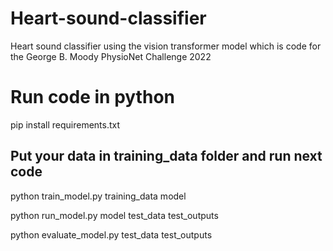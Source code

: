 # Heart-sound-classifier
Heart sound classifier using the vision transformer model which is code for the George B. Moody PhysioNet Challenge 2022

# Run code in python

  pip install requirements.txt

## Put your data in training_data folder and run next code

  python train_model.py training_data model


  python run_model.py model test_data test_outputs


  python evaluate_model.py test_data test_outputs


